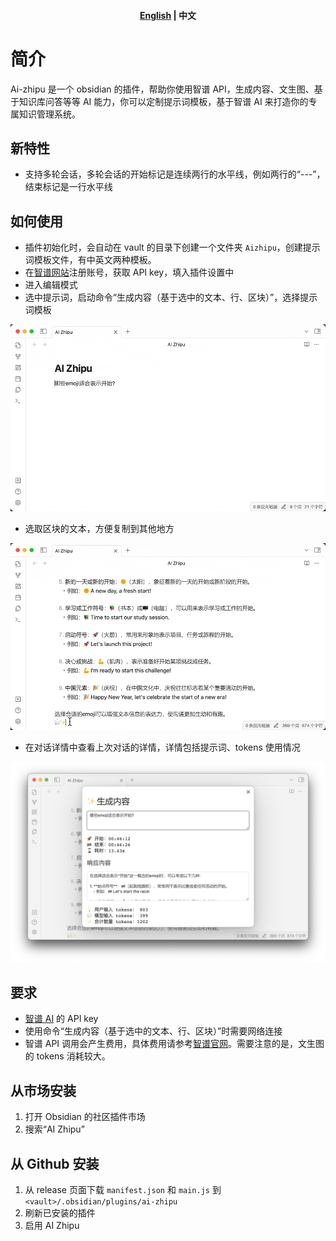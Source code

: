 <h4 align="center">
	<p>
		<a href="README.md">English</a> |
			<b>中文</b>
	<p>
</h4>

# 简介

Ai-zhipu 是一个 obsidian 的插件，帮助你使用智谱 API，生成内容、文生图、基于知识库问答等等 AI 能力，你可以定制提示词模板，基于智谱 AI 来打造你的专属知识管理系统。

## 新特性

- 支持多轮会话，多轮会话的开始标记是连续两行的水平线，例如两行的“---”，结束标记是一行水平线

## 如何使用

- 插件初始化时，会自动在 vault 的目录下创建一个文件夹 `Aizhipu`，创建提示词模板文件，有中英文两种模板。
- 在[智谱网站](https://open.bigmodel.cn)注册账号，获取 API key，填入插件设置中
- 进入编辑模式
- 选中提示词，启动命令“生成内容（基于选中的文本、行、区块）”，选择提示词模板

![image](docs/images/zh/生成内容.gif)

- 选取区块的文本，方便复制到其他地方

![image](docs/images/zh/选取区块.gif)

- 在对话详情中查看上次对话的详情，详情包括提示词、tokens 使用情况

![image](docs/images/zh/显示对话详情.png)

## 要求

- [智谱 AI](https://open.bigmodel.cn) 的 API key
- 使用命令“生成内容（基于选中的文本、行、区块）”时需要网络连接
- 智谱 API 调用会产生费用，具体费用请参考[智谱官网](https://open.bigmodel.cn)。需要注意的是，文生图的 tokens 消耗较大。

## 从市场安装

1. 打开 Obsidian 的社区插件市场
2. 搜索“AI Zhipu”

## 从 Github 安装

1. 从 release 页面下载 `manifest.json` 和 `main.js` 到 `<vault>/.obsidian/plugins/ai-zhipu`
2. 刷新已安装的插件
3. 启用 AI Zhipu

